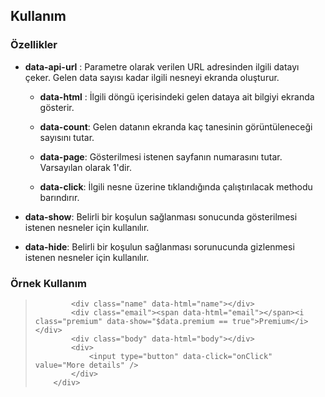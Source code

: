 ## Kullanım

### Özellikler

* **data-api-url** :
  Parametre olarak verilen URL adresinden ilgili datayı çeker. Gelen data sayısı kadar ilgili nesneyi ekranda oluşturur.
  
  * **data-html** :
    İlgili döngü içerisindeki gelen dataya ait <alanadi> bilgiyi ekranda gösterir.

  * **data-count**:
    Gelen datanın ekranda kaç tanesinin görüntüleneceği sayısını tutar.

  * **data-page**:
    Gösterilmesi istenen sayfanın numarasını tutar. Varsayılan olarak 1'dir.
  
  * **data-click**:
    İlgili nesne üzerine tıklandığında çalıştırılacak methodu barındırır.

* **data-show**:
  Belirli bir koşulun sağlanması sonucunda gösterilmesi istenen nesneler için kullanılır.
  
* **data-hide**:
  Belirli bir koşulun sağlanması sorunucunda gizlenmesi istenen nesneler için kullanılır.
  
 
### Örnek Kullanım
  
> <script>
    function onClick(e){
      console.log(e);
      console.log(e.items);
      console.log(e.event);
    }
</script>

> <div class="item" data-api-url="https://jsonplaceholder.typicode.com/comments">
            <div class="name" data-html="name"></div>
            <div class="email"><span data-html="email"></span><i class="premium" data-show="$data.premium == true">Premium</i>    </div>
            <div class="body" data-html="body"></div>
            <div>
                <input type="button" data-click="onClick" value="More details" />
            </div>
        </div>
